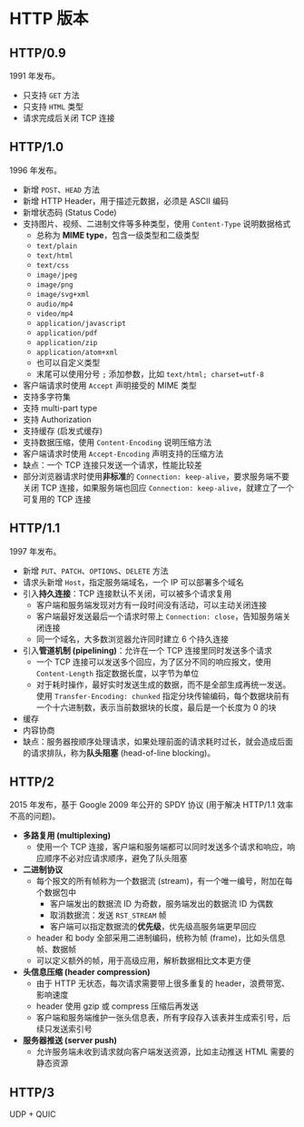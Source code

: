 # HTTP 版本

## HTTP/0.9

1991 年发布。

- 只支持 `GET` 方法
- 只支持 `HTML` 类型
- 请求完成后关闭 TCP 连接

## HTTP/1.0

1996 年发布。

- 新增 `POST`、`HEAD` 方法
- 新增 HTTP Header，用于描述元数据，必须是 ASCII 编码
- 新增状态码 (Status Code)
- 支持图片、视频、二进制文件等多种类型，使用 `Content-Type` 说明数据格式
  - 总称为 **MIME type**，包含一级类型和二级类型
  - `text/plain`
  - `text/html`
  - `text/css`
  - `image/jpeg`
  - `image/png`
  - `image/svg+xml`
  - `audio/mp4`
  - `video/mp4`
  - `application/javascript`
  - `application/pdf`
  - `application/zip`
  - `application/atom+xml`
  - 也可以自定义类型
  - 末尾可以使用分号 `;` 添加参数，比如 `text/html; charset=utf-8`
- 客户端请求时使用 `Accept` 声明接受的 MIME 类型
- 支持多字符集
- 支持 multi-part type
- 支持 Authorization
- 支持缓存 (启发式缓存)
- 支持数据压缩，使用 `Content-Encoding` 说明压缩方法
- 客户端请求时使用 `Accept-Encoding` 声明支持的压缩方法
- 缺点：一个 TCP 连接只发送一个请求，性能比较差
- 部分浏览器请求时使用**非标准**的 `Connection: keep-alive`，要求服务端不要关闭 TCP 连接，如果服务端也回应 `Connection: keep-alive`，就建立了一个可复用的 TCP 连接

## HTTP/1.1

1997 年发布。

- 新增 `PUT`、`PATCH`、`OPTIONS`、`DELETE` 方法
- 请求头新增 `Host`，指定服务端域名，一个 IP 可以部署多个域名
- 引入**持久连接**：TCP 连接默认不关闭，可以被多个请求复用
  - 客户端和服务端发现对方有一段时间没有活动，可以主动关闭连接
  - 客户端最好发送最后一个请求时带上 `Connection: close`，告知服务端关闭连接
  - 同一个域名，大多数浏览器允许同时建立 6 个持久连接
- 引入**管道机制 (pipelining)**：允许在一个 TCP 连接里同时发送多个请求
  - 一个 TCP 连接可以发送多个回应，为了区分不同的响应报文，使用 `Content-Length` 指定数据长度，以字节为单位
  - 对于耗时操作，最好实时发送生成的数据，而不是全部生成再统一发送。使用 `Transfer-Encoding: chunked` 指定分块传输编码，每个数据块前有一个十六进制数，表示当前数据块的长度，最后是一个长度为 0 的块
- 缓存
- 内容协商
- 缺点：服务器按顺序处理请求，如果处理前面的请求耗时过长，就会造成后面的请求排队，称为**队头阻塞** (head-of-line blocking)。

## HTTP/2

2015 年发布，基于 Google 2009 年公开的 SPDY 协议 (用于解决 HTTP/1.1 效率不高的问题)。

- **多路复用 (multiplexing)**
  - 使用一个 TCP 连接，客户端和服务端都可以同时发送多个请求和响应，响应顺序不必对应请求顺序，避免了队头阻塞
- **二进制协议**
  - 每个报文的所有帧称为一个数据流 (stream)，有一个唯一编号，附加在每个数据包中
    - 客户端发出的数据流 ID 为奇数，服务端发出的数据流 ID 为偶数
    - 取消数据流：发送 `RST_STREAM` 帧
    - 客户端可以指定数据流的**优先级**，优先级高服务端更早回应
  - header 和 body 全部采用二进制编码，统称为帧 (frame)，比如头信息帧、数据帧
  - 可以定义额外的帧，用于高级应用，解析数据相比文本更方便
- **头信息压缩 (header compression)**
  - 由于 HTTP 无状态，每次请求需要带上很多重复的 header，浪费带宽、影响速度
  - header 使用 gzip 或 compress 压缩后再发送
  - 客户端和服务端维护一张头信息表，所有字段存入该表并生成索引号，后续只发送索引号
- **服务器推送 (server push)**
  - 允许服务端未收到请求就向客户端发送资源，比如主动推送 HTML 需要的静态资源

## HTTP/3

UDP + QUIC
